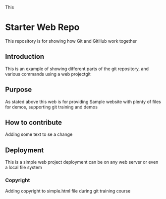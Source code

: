 
This 
# Starter Web Repo

This repository is for showing how Git and GitHub work together

## Introduction

This is an example of showing different parts of the git repository, and various commands using a web projectgit

## Purpose

As stated above this web is for providing Sample website with plenty of files for demos, supporting git training and demos

## How to contribute
Adding some text to se a change

## Deployment
This is a simple web project deployment can be on any web server or even a local file system

### Copyright   
Adding copyright to simple.html file during git training course